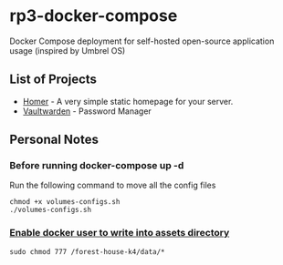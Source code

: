 # rp3-docker-compose
Docker Compose deployment for self-hosted open-source application usage (inspired by Umbrel OS)

## List of Projects
* [Homer](https://github.com/bastienwirtz/homer) - A very simple static homepage for your server.
* [Vaultwarden](https://github.com/dani-garcia/vaultwarden) - Password Manager

## Personal Notes
### Before running docker-compose up -d 
Run the following command to move all the config files
```
chmod +x volumes-configs.sh
./volumes-configs.sh
```
### [Enable docker user to write into assets directory](https://devanswers.co/how-to-view-file-and-folder-permissions-in-ubuntu/)
`sudo chmod 777 /forest-house-k4/data/*`
